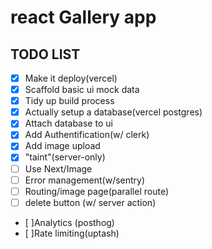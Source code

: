 #  react Gallery app

## TODO LIST
- [x] Make it deploy(vercel)
- [x] Scaffold basic ui mock data
- [X] Tidy up build process
- [x] Actually setup a database(vercel postgres)
- [x] Attach database to ui
- [x] Add Authentification(w/ clerk)
- [x] Add image upload
- [x] "taint"(server-only)
- [ ] Use Next/Image
- [ ] Error management(w/sentry)
- [ ] Routing/image page(parallel  route)
- [ ] delete button (w/ server action)
- [ ]Analytics (posthog)
- [ ]Rate limiting(uptash)


